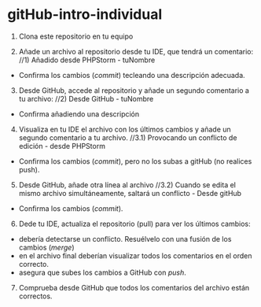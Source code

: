 # gitHub-intro-individual

1) Clona este repositorio en tu equipo

2) Añade un archivo al repositorio desde tu IDE, que tendrá un comentario: 
//1) Añadido desde PHPStorm - tuNombre
- Confirma los cambios (*commit*) tecleando una descripción adecuada.

3) Desde GitHub, accede al repositorio y añade un segundo comentario a tu archivo: 
//2) Desde GitHub - tuNombre
- Confirma añadiendo una descripción

4) Visualiza en tu IDE el archivo con los últimos cambios y añade un segundo comentario a tu archivo.
//3.1) Provocando un conflicto de edición - desde PHPStorm
- Confirma los cambios (*commit*), pero no los subas a gitHub (no realices push).

5) Desde GitHub, añade otra línea al archivo
//3.2) Cuando se edita el mismo archivo simultáneamente, saltará un conflicto - Desde gitHub
- Confirma los cambios (*commit*).

6) Dede tu IDE, actualiza el repositorio (pull) para ver los últimos cambios: 
- debería detectarse un conflicto. Resuélvelo con una fusión de los cambios (*merge*)
- en el archivo final deberían visualizar todos los comentarios en el orden correcto.
- asegura que subes los cambios a GitHub con *push*.

7) Comprueba desde GitHub que todos los comentarios del archivo están correctos.
